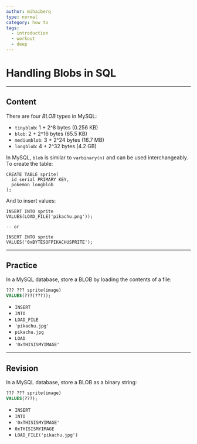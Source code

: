 ```yaml
---
author: mihaiberq
type: normal
category: how to
tags:
  - introduction
  - workout
  - deep
---
```


# Handling Blobs in SQL


---

## Content

There are four *BLOB* types in MySQL:

- `tinyblob`: 1 + 2^8 bytes (0.256 KB)
- `blob`: 2 + 2^16 bytes (65.5 KB)
- `mediumblob`: 3 + 2^24 bytes (16.7 MB)
- `longblob`: 4 + 2^32 bytes (4.2 GB)

In MySQL, `blob` is similar to `varbinary(n)` and can be used interchangeably. To create the table:

```plain-text
CREATE TABLE sprite(
  id serial PRIMARY KEY,
  pokemon longblob
);
```

And to insert values:

```plain-text
INSERT INTO sprite
VALUES(LOAD_FILE('pikachu.png'));

-- or

INSERT INTO sprite
VALUES('0xBYTESOFPIKACHUSPRITE');
```


---

## Practice

In a MySQL database, store a BLOB by loading the contents of a file:

```sql
??? ??? sprite(image)
VALUES(???(???));
```

- `INSERT`
- `INTO`
- `LOAD_FILE`
- `'pikachu.jpg'`
- `pikachu.jpg`
- `LOAD`
- `'0xTHISISMYIMAGE'`


---

## Revision

In a MySQL database, store a BLOB as a binary string:

```sql
??? ??? sprite(image)
VALUES(???);
```

- `INSERT`
- `INTO`
- `'0xTHISISMYIMAGE'`
- `0xTHISISMYIMAGE`
- `LOAD_FILE('pikachu.jpg')`
 
